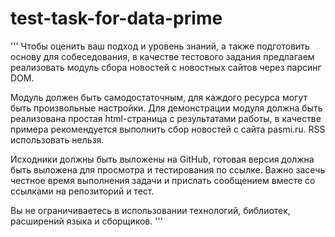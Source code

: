 # test-task-for-data-prime

'''
Чтобы оценить ваш подход и уровень знаний, а также подготовить основу для собеседования, в качестве тестового задания предлагаем реализовать модуль сбора новостей с новостных сайтов через парсинг DOM.

Модуль должен быть самодостаточным, для каждого ресурса могут быть произвольные настройки. Для демонстрации модуля должна быть реализована простая html-страница с результатами работы, в качестве примера рекомендуется выполнить сбор новостей с сайта pasmi.ru. RSS использовать нельзя.

Исходники должны быть выложены на GitHub, готовая версия должна быть выложена для просмотра и тестирования по ссылке. Важно засечь честное время выполнения задачи и прислать сообщением вместе со ссылками на репозиторий и тест.

Вы не ограничиваетесь в использовании технологий, библиотек, расширений языка и сборщиков.
'''
